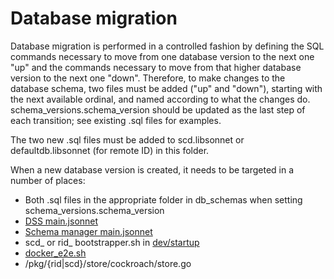 # Database migration

Database migration is performed in a controlled fashion by defining the SQL
commands necessary to move from one database version to the next one "up" and
the commands necessary to move from that higher database version to the next one
"down".  Therefore, to make changes to the database schema, two files must be
added ("up" and "down"), starting with the next available ordinal, and named
according to what the changes do.  schema_versions.schema_version should be
updated as the last step of each transition; see existing .sql files for
examples.

The two new .sql files must be added to scd.libsonnet or defaultdb.libsonnet
(for remote ID) in this folder.

When a new database version is created, it needs to be targeted in a number of
places:
* Both .sql files in the appropriate folder in db_schemas when setting
  schema_versions.schema_version
* [DSS main.jsonnet](../examples/minimum/main.jsonnet)
* [Schema manager main.jsonnet](../examples/schema_manager/main.jsonnet)
* scd_ or rid_ bootstrapper.sh in [dev/startup](../../dev/startup)
* [docker_e2e.sh](../../../test/docker_e2e.sh)
* /pkg/{rid|scd}/store/cockroach/store.go
